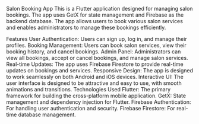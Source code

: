 Salon Booking App
This is a Flutter application designed for managing salon bookings. The app uses GetX for state management and Firebase as the backend database. The app allows users to book various salon services and enables administrators to manage these bookings efficiently.

Features
User Authentication: Users can sign up, log in, and manage their profiles.
Booking Management: Users can book salon services, view their booking history, and cancel bookings.
Admin Panel: Administrators can view all bookings, accept or cancel bookings, and manage salon services.
Real-time Updates: The app uses Firebase Firestore to provide real-time updates on bookings and services.
Responsive Design: The app is designed to work seamlessly on both Android and iOS devices.
Interactive UI: The user interface is designed to be attractive and easy to use, with smooth animations and transitions.
Technologies Used
Flutter: The primary framework for building the cross-platform mobile application.
GetX: State management and dependency injection for Flutter.
Firebase Authentication: For handling user authentication and security.
Firebase Firestore: For real-time database management.
